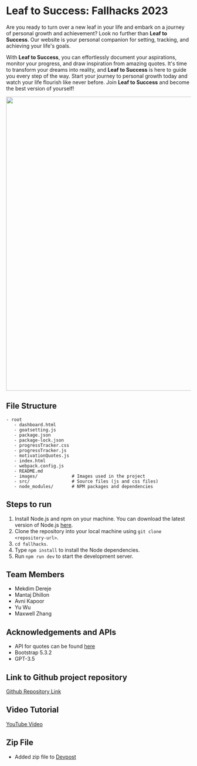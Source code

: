 # Leaf to Success: Fallhacks 2023

Are you ready to turn over a new leaf in your life and embark on a journey of personal growth and achievement? Look no further than **Leaf to Success**. Our website is your personal companion for setting, tracking, and achieving your life's goals.

With **Leaf to Success**, you can effortlessly document your aspirations, monitor your progress, and draw inspiration from amazing quotes. It's time to transform your dreams into reality, and **Leaf to Success** is here to guide you every step of the way. Start your journey to personal growth today and watch your life flourish like never before. Join **Leaf to Success** and become the best version of yourself!

<p align="center">
    <img src="https://github.com/CakeWasTaken/fallhacks/assets/96852675/764cc81e-778d-41ed-9d2a-7e688abc83a3" width="800px" height="auto"/>
</p>

## File Structure

```text
- root
   - dashboard.html
   - goatsetting.js
   - package.json
   - package-lock.json
   - progressTracker.css
   - progressTracker.js
   - motivationQuotes.js
   - index.html
   - webpack.config.js
   - README.md
   - images/             # Images used in the project
   - src/                # Source files (js and css files)
   - node_modules/       # NPM packages and dependencies
```

## Steps to run

1. Install Node.js and npm on your machine. You can download the latest version of Node.js [here](https://nodejs.org/en/download/).
2. Clone the repository into your local machine using `git clone <repository-url>`.
3. `cd fallhacks`.
4. Type `npm install` to install the Node dependencies.
5. Run `npm run dev` to start the development server.

## Team Members

- Mekdim Dereje
- Mantaj Dhillon
- Avni Kapoor
- Yu Wu
- Maxwell Zhang

## Acknowledgements and APIs

- API for quotes can be found [here](https://api.quotable.io/random)
- Bootstrap 5.3.2
- GPT-3.5

## Link to Github project repository

[Github Repository Link](https://github.com/CakeWasTaken/fallhacks.git)

## Video Tutorial

[YouTube Video](https://www.youtube.com/watch?v=WDXr0MzbqSI)

## Zip File

- Added zip file to [Devpost](https://devpost.com/software/leaf-to-success)
